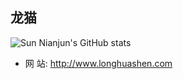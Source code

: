 ## 龙猫

![Sun Nianjun's GitHub stats](https://github-readme-stats.vercel.app/api?username=huashen&hide_border=true&show_icons=true&include_all_commits=true&count_private=true&theme=buefy)

- 网   站: http://www.longhuashen.com
